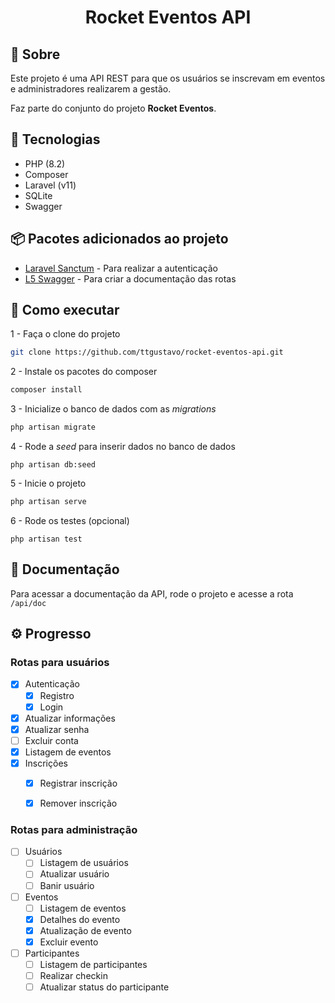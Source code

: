 <h1 align="center">Rocket Eventos API</h1>

## 📌 Sobre

Este projeto é uma API REST para que os usuários se inscrevam em eventos e
administradores realizarem a gestão.

Faz parte do conjunto do projeto **Rocket Eventos**.


## 🔨 Tecnologias

- PHP (8.2)
- Composer
- Laravel (v11)
- SQLite
- Swagger


## 📦 Pacotes adicionados ao projeto
- [Laravel Sanctum](https://laravel.com/docs/11.x/sanctum) - Para realizar a autenticação
- [L5 Swagger](https://github.com/DarkaOnLine/L5-Swagger) - Para criar a documentação das rotas


## 🚀 Como executar

1 - Faça o clone do projeto
```bash
git clone https://github.com/ttgustavo/rocket-eventos-api.git
```

2 - Instale os pacotes do composer
```bash
composer install
```

3 - Inicialize o banco de dados com as _migrations_
```bash
php artisan migrate
```

4 - Rode a _seed_ para inserir dados no banco de dados
```
php artisan db:seed
```

5 - Inicie o projeto
```bash
php artisan serve
```

6 - Rode os testes (opcional)
```
php artisan test
```

## 📝 Documentação

Para acessar a documentação da API, rode o projeto e acesse a rota `/api/doc`

## ⚙️ Progresso

### Rotas para usuários
- [x] Autenticação
    - [x] Registro
    - [x] Login
- [x] Atualizar informações
- [x] Atualizar senha
- [ ] Excluir conta
- [x] Listagem de eventos
- [x] Inscrições
    - [x] Registrar inscrição
    - [x] Remover inscrição


### Rotas para administração
- [ ] Usuários
    - [ ] Listagem de usuários
    - [ ] Atualizar usuário
    - [ ] Banir usuário
- [ ] Eventos
    - [ ] Listagem de eventos
    - [x] Detalhes do evento
    - [x] Atualização de evento
    - [x] Excluir evento
- [ ] Participantes
    - [ ] Listagem de participantes
    - [ ] Realizar checkin
    - [ ] Atualizar status do participante
